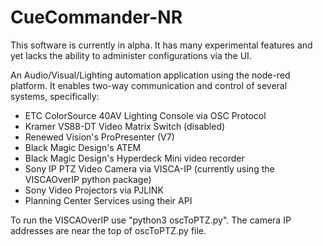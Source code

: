 CueCommander-NR
===============

This software is currently in alpha. It has many experimental features and yet lacks the ability to administer configurations via the UI.

An Audio/Visual/Lighting automation application using the node-red platform. It enables two-way communication and control of several systems, specifically:

* ETC ColorSource 40AV Lighting Console via OSC Protocol
* Kramer VS88-DT Video Matrix Switch (disabled)
* Renewed Vision's ProPresenter (V7)
* Black Magic Design's ATEM
* Black Magic Design's Hyperdeck Mini video recorder
* Sony IP PTZ Video Camera via VISCA-IP (currently using the VISCAOverIP python package)
* Sony Video Projectors via PJLINK
* Planning Center Services using their API

To run the VISCAOverIP use "python3 oscToPTZ.py". The camera IP addresses are near the top of oscToPTZ.py file.